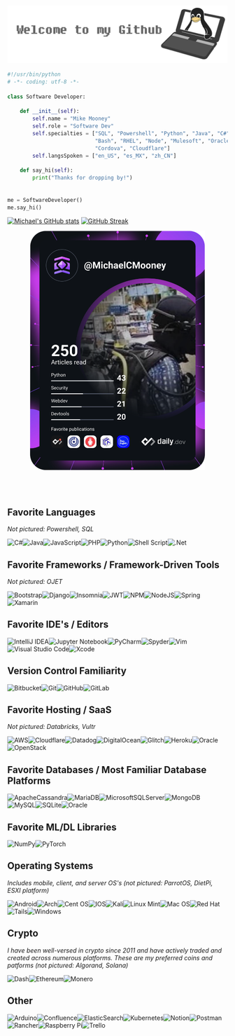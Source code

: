 <p align="center"><img src="https://github.com/MichaelCMooney/MichaelCMooney/blob/main/WelcomeHDR.png" alt="Michael Mooney's Github"/> 
</p>

```python
#!/usr/bin/python
# -*- coding: utf-8 -*-

class Software Developer:

    def __init__(self):
        self.name = "Mike Mooney"
        self.role = "Software Dev"
        self.specialties = ["SQL", "Powershell", "Python", "Java", "C#", "VB.NET", "WebDev", "API's (REST & SOAP)", 
                            "Bash", "RHEL", "Node", "Mulesoft", "Oracle RDBMS & PLSQL", "WebLogic", "EDR", "Blockchain",
                            "Cordova", "Cloudflare"]
        self.langsSpoken = ["en_US", "es_MX", "zh_CN"]
        
    def say_hi(self):
        print("Thanks for dropping by!")
        
        
me = SoftwareDeveloper()
me.say_hi()

```


<!--
[![Typing SVG](https://readme-typing-svg.herokuapp.com/?lines=Hi+There!+👋;Welcome+to+my+profile!)](https://git.io/typing-svg)
-->
<!--

- 🔭 I’m currently working on ...
- 🌱 I’m currently learning ...
- 👯 I’m looking to collaborate on ...
- 🤔 I’m looking for help with ...
- 💬 Ask me about ...
- 📫 How to reach me: ...
- ⚡ Fun fact: ...
-->


   

    

<!--
[![Top Langs](https://github-readme-stats.vercel.app/api/top-langs/?username=MichaelCMooney&theme=dark)](https://github.com/anuraghazra/github-readme-stats)
-->


[![Michael's GitHub stats](https://github-readme-stats.vercel.app/api?username=MichaelCMooney&theme=dark)](https://github.com/anuraghazra/github-readme-stats) [![GitHub Streak](https://github-readme-streak-stats.herokuapp.com/?user=MichaelCMooney&center=true&theme=dark)](https://git.io/streak-stats)

<p align="center">  
<a href="https://app.daily.dev/MichaelCMooney"><img src="https://github.com/MichaelCMooney/MichaelCMooney/blob/main/devcard.svg" width="400" alt="Michael Mooney's Dev Card"/></a>
 <br><br><br><br>
   <!--
 <a href="https://dev.page/moondog">Check out my dev.page profile!</a>
-->
</p>

<!--
https://dev.page/moondog/editor    +     https://dev.page/moondog
-->
## Favorite Languages
*Not pictured: Powershell, SQL*

![C#](https://img.shields.io/badge/c%23-%23239120.svg?style=for-the-badge&logo=c-sharp&logoColor=white)![Java](https://img.shields.io/badge/java-%23ED8B00.svg?style=for-the-badge&logo=java&logoColor=white)![JavaScript](https://img.shields.io/badge/javascript-%23323330.svg?style=for-the-badge&logo=javascript&logoColor=%23F7DF1E)![PHP](https://img.shields.io/badge/php-%23777BB4.svg?style=for-the-badge&logo=php&logoColor=white)![Python](https://img.shields.io/badge/python-3670A0?style=for-the-badge&logo=python&logoColor=ffdd54)![Shell Script](https://img.shields.io/badge/shell_script-%23121011.svg?style=for-the-badge&logo=gnu-bash&logoColor=white)![.Net](https://img.shields.io/badge/.NET-5C2D91?style=for-the-badge&logo=.net&logoColor=white)

## Favorite Frameworks / Framework-Driven Tools
*Not pictured: OJET*

![Bootstrap](https://img.shields.io/badge/bootstrap-%23563D7C.svg?style=for-the-badge&logo=bootstrap&logoColor=white)![Django](https://img.shields.io/badge/django-%23092E20.svg?style=for-the-badge&logo=django&logoColor=white)![Insomnia](https://img.shields.io/badge/Insomnia-black?style=for-the-badge&logo=insomnia&logoColor=5849BE)![JWT](https://img.shields.io/badge/JWT-black?style=for-the-badge&logo=JSON%20web%20tokens)![NPM](https://img.shields.io/badge/NPM-%23000000.svg?style=for-the-badge&logo=npm&logoColor=white)![NodeJS](https://img.shields.io/badge/node.js-6DA55F?style=for-the-badge&logo=node.js&logoColor=white)![Spring](https://img.shields.io/badge/spring-%236DB33F.svg?style=for-the-badge&logo=spring&logoColor=white)![Xamarin](https://img.shields.io/badge/Xamarin-3199DC?style=for-the-badge&logo=xamarin&logoColor=white)


## Favorite IDE's / Editors

![IntelliJ IDEA](https://img.shields.io/badge/IntelliJIDEA-000000.svg?style=for-the-badge&logo=intellij-idea&logoColor=white)![Jupyter Notebook](https://img.shields.io/badge/jupyter-%23FA0F00.svg?style=for-the-badge&logo=jupyter&logoColor=white)![PyCharm](https://img.shields.io/badge/pycharm-143?style=for-the-badge&logo=pycharm&logoColor=black&color=black&labelColor=green)![Spyder](https://img.shields.io/badge/Spyder-838485?style=for-the-badge&logo=spyder%20ide&logoColor=maroon)![Vim](https://img.shields.io/badge/VIM-%2311AB00.svg?style=for-the-badge&logo=vim&logoColor=white)![Visual Studio Code](https://img.shields.io/badge/Visual%20Studio%20Code-0078d7.svg?style=for-the-badge&logo=visual-studio-code&logoColor=white)![Xcode](https://img.shields.io/badge/Xcode-007ACC?style=for-the-badge&logo=Xcode&logoColor=white)

## Version Control Familiarity

![Bitbucket](https://img.shields.io/badge/bitbucket-%230047B3.svg?style=for-the-badge&logo=bitbucket&logoColor=white)![Git](https://img.shields.io/badge/git-%23F05033.svg?style=for-the-badge&logo=git&logoColor=white)![GitHub](https://img.shields.io/badge/github-%23121011.svg?style=for-the-badge&logo=github&logoColor=white)![GitLab](https://img.shields.io/badge/gitlab-%23181717.svg?style=for-the-badge&logo=gitlab&logoColor=white)

## Favorite Hosting / SaaS
*Not pictured: Databricks, Vultr*

![AWS](https://img.shields.io/badge/AWS-%23FF9900.svg?style=for-the-badge&logo=amazon-aws&logoColor=white)![Cloudflare](https://img.shields.io/badge/Cloudflare-F38020?style=for-the-badge&logo=Cloudflare&logoColor=white)![Datadog](https://img.shields.io/badge/datadog-%23632CA6.svg?style=for-the-badge&logo=datadog&logoColor=white)![DigitalOcean](https://img.shields.io/badge/DigitalOcean-%230167ff.svg?style=for-the-badge&logo=digitalOcean&logoColor=white)![Glitch](https://img.shields.io/badge/glitch-%233333FF.svg?style=for-the-badge&logo=glitch&logoColor=white)![Heroku](https://img.shields.io/badge/heroku-%23430098.svg?style=for-the-badge&logo=heroku&logoColor=white)![Oracle](https://img.shields.io/badge/Oracle-F80000?style=for-the-badge&logo=oracle&logoColor=white)![OpenStack](https://img.shields.io/badge/Openstack-%23f01742.svg?style=for-the-badge&logo=openstack&logoColor=white)


## Favorite Databases / Most Familiar Database Platforms

![ApacheCassandra](https://img.shields.io/badge/cassandra-%231287B1.svg?style=for-the-badge&logo=apache-cassandra&logoColor=white)![MariaDB](https://img.shields.io/badge/MariaDB-003545?style=for-the-badge&logo=mariadb&logoColor=white)![MicrosoftSQLServer](https://img.shields.io/badge/Microsoft%20SQL%20Sever-CC2927?style=for-the-badge&logo=microsoft%20sql%20server&logoColor=white)![MongoDB](https://img.shields.io/badge/MongoDB-%234ea94b.svg?style=for-the-badge&logo=mongodb&logoColor=white)![MySQL](https://img.shields.io/badge/mysql-%2300f.svg?style=for-the-badge&logo=mysql&logoColor=white)![SQLite](https://img.shields.io/badge/sqlite-%2307405e.svg?style=for-the-badge&logo=sqlite&logoColor=white)![Oracle](https://img.shields.io/badge/Oracle-F80000?style=for-the-badge&logo=oracle&logoColor=white)

## Favorite ML/DL Libraries

![NumPy](https://img.shields.io/badge/numpy-%23013243.svg?style=for-the-badge&logo=numpy&logoColor=white)![PyTorch](https://img.shields.io/badge/PyTorch-%23EE4C2C.svg?style=for-the-badge&logo=PyTorch&logoColor=white)

## Operating Systems
*Includes mobile, client, and server OS's (not pictured: ParrotOS, DietPi, ESXI platform)*

![Android](https://img.shields.io/badge/Android-3DDC84?style=for-the-badge&logo=android&logoColor=white)![Arch](https://img.shields.io/badge/Arch%20Linux-1793D1?logo=arch-linux&logoColor=fff&style=for-the-badge)![Cent OS](https://img.shields.io/badge/cent%20os-002260?style=for-the-badge&logo=centos&logoColor=F0F0F0)![IOS](https://img.shields.io/badge/iOS-000000?style=for-the-badge&logo=ios&logoColor=white)![Kali](https://img.shields.io/badge/Kali-268BEE?style=for-the-badge&logo=kalilinux&logoColor=white)![Linux Mint](https://img.shields.io/badge/Linux%20Mint-87CF3E?style=for-the-badge&logo=Linux%20Mint&logoColor=white)![Mac OS](https://img.shields.io/badge/mac%20os-000000?style=for-the-badge&logo=macos&logoColor=F0F0F0)![Red Hat](https://img.shields.io/badge/Red%20Hat-EE0000?style=for-the-badge&logo=redhat&logoColor=white)![Tails](https://img.shields.io/badge/Tails%20-56347C?&style=for-the-badge&logo=tails&logoColor=white)![Windows](https://img.shields.io/badge/Windows-0078D6?style=for-the-badge&logo=windows&logoColor=white)


## Crypto
*I have been well-versed in crypto since 2011 and have actively traded and created across numerous platforms. These are my preferred coins and patforms (not pictured: Algorand, Solana)*
    
![Dash](https://img.shields.io/badge/dash-008DE4?style=for-the-badge&logo=dash&logoColor=white)![Ethereum](https://img.shields.io/badge/Ethereum-3C3C3D?style=for-the-badge&logo=Ethereum&logoColor=white)![Monero](https://img.shields.io/badge/monero-FF6600?style=for-the-badge&logo=monero&logoColor=white)

## Other

![Arduino](https://img.shields.io/badge/-Arduino-00979D?style=for-the-badge&logo=Arduino&logoColor=white)![Confluence](https://img.shields.io/badge/confluence-%23172BF4.svg?style=for-the-badge&logo=confluence&logoColor=white)![ElasticSearch](https://img.shields.io/badge/-ElasticSearch-005571?style=for-the-badge&logo=elasticsearch)![Kubernetes](https://img.shields.io/badge/kubernetes-%23326ce5.svg?style=for-the-badge&logo=kubernetes&logoColor=white)![Notion](https://img.shields.io/badge/Notion-%23000000.svg?style=for-the-badge&logo=notion&logoColor=white)![Postman](https://img.shields.io/badge/Postman-FF6C37?style=for-the-badge&logo=postman&logoColor=white)![Rancher](https://img.shields.io/badge/rancher-%230075A8.svg?style=for-the-badge&logo=rancher&logoColor=white)![Raspberry Pi](https://img.shields.io/badge/-RaspberryPi-C51A4A?style=for-the-badge&logo=Raspberry-Pi)![Trello](https://img.shields.io/badge/Trello-%23026AA7.svg?style=for-the-badge&logo=Trello&logoColor=white)




<!--
WHERE TO GET THE BLOBS MENTIONED ABOVE
https://github.com/Ileriayo/markdown-badges/blob/master/README.md
-->


<!--
Drag and drop GitHub editor
https://www.producthunt.com/posts/mdeditorsy
-->
